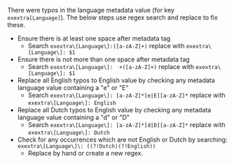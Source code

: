 There were typos in the language metadata value (for key `exextra[Language]`). The below steps use regex search and replace to fix these.

* Ensure there is at least one space after metadata tag
  * Search `exextra\[Language\]:([a-zA-Z]+)` replace with `exextra\[Language\]: $1`
* Ensure there is not more than one space after metadata tag
  * Search `exextra\[Language\]:  +([a-zA-Z]+)` replace with `exextra\[Language\]: $1`
* Replace all English typos to English value by checking any metadata language value containing a "e" or "E"
  * Search `exextra\[Language\]: [a-zA-Z]*[e|E][a-zA-Z]*` replace with `exextra\[Language\]: English`
* Replace all Dutch typos to English value by checking any metadata language value containing a "d" or "D"
  * Search `exextra\[Language\]: [a-zA-Z]*[d|D][a-zA-Z]*` replace with `exextra\[Language\]: Dutch`
* Check for any occurrences which are not English or Dutch by searching: `exextra\[Language\]\: ((?!Dutch)(?!English))`
  * Replace by hand or create a new regex.
